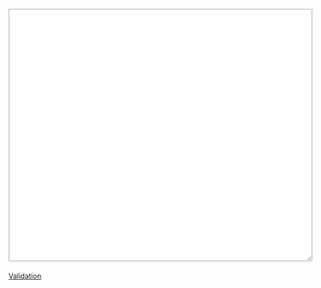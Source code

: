 <!DOCTYPE html>
<html>
<head>
<title></title>
<style>
	textarea{
		border:solid 2px #ccc;
		clear:both;
		display:block;
		margin:20px 0;
		height:500px;
		width:600px;
		padding:2px;
	}
</style>
</head>
<body>

<textarea id="HTMLToValidate"></textarea>
<a id='validationHTML' href='javascript:void(0)'>Validation</a>
<br/><br/>
<div id='errorMsg'></div>
<div id='errorMsgBeginTags'></div>
<div id='errorMsgEndTags'></div>

<script src="jquery-3.1.1.min.js"></script>
<script>
$(document).ready(function(){
	var arrayHTMLTagBegin = ['<h1>','<h2>','<h3>','<h4>','<h5>','<h6>','<div>','<p>','<table>','<ol>','<ul>','<li>','<span>','<tr>','<td>','<tbody>','<th>'];
	var arrayHTMLTagEnd = ['</h1>','</h2>','</h3>','</h4>','</h5>','</h6>','</div>','</p>','</table>','</ol>','</ul>','</li>','</span>','</tr>','</td>','</tbody>','</th>'];

	var arraySequenceBeginingTable = ['<table><tr><td>','<table>','<tr><td>','begin'];
	var arraySequenceEndingTable = ['</td></tr></table>','</table>','</td></tr>','end'];
	var arraySequenceBeginingUnorderedList = ['<ul><li>','<ul>','<li>','begin'];
	var arraySequenceEndingUnorderedList = ['</li></ul>','</ul>','</li>','end'];
	var arraySequenceBeginingOrderedList = ['<ol><li>','<ol>','<li>','begin'];
	var arraySequenceEndingOrderedList = ['</li>/<ol>','</ol>','</li>','end'];

    var arraySequence = {
    	arraySequenceBeginingTable:arraySequenceBeginingTable,
    	arraySequenceEndingTable:arraySequenceEndingTable, 
    	arraySequenceBeginingUnorderedList:arraySequenceBeginingUnorderedList,
    	arraySequenceEndingUnorderedList:arraySequenceEndingUnorderedList,
    	arraySequenceBeginingOrderedList:arraySequenceBeginingOrderedList,
    	arraySequenceEndingOrderedList:arraySequenceEndingOrderedList
    }

	var validationHTML = $('#validationHTML');
	var HTMLToValidate = $('#HTMLToValidate');

	validationHTML.click(function(e) {
	    e.preventDefault();
	    var temporaryHTMLToValidate = HTMLToValidate.val();
		var equalBeginEndTag = verifyEQualBeginEndTag(temporaryHTMLToValidate, arrayHTMLTagBegin, arrayHTMLTagEnd);

		var sequenceTags = verifySequenceTags(temporaryHTMLToValidate,arraySequence);
	});

	function verifySequenceTags(str,arraySequence){
		$('#errorMsg').empty();
		var msg = '';
		$.each( arraySequence, function( key, value ) {
			var keySequence = key;
			var arraySequenceToTest = value;
			var sequence = arraySequenceToTest[0];
			var sequenceReference = arraySequenceToTest[1];
			var sequenceStringSearch = arraySequenceToTest[2];
			var sequenceSearchWay = arraySequenceToTest[3];
			var arrayIndex = [];
			
			var arraySequenceToFix =[];
			cr=0;

			// creation d'un tableau d'index de positionnement pour chaque sequence de reference existante dans la string de depart
			var stringMatch = new RegExp(sequenceReference, 'g'), match;
			while (match = stringMatch.exec(str)) {
				arrayIndex.push(match.index);
			}
			for(i=0; i<arrayIndex.length; i++){
				// test si la sequence est une sequence de depart ou de fin pour pouvoir calculer la string a extraire 
				if(sequenceSearchWay == 'begin'){
					substringSequence = str.substring(arrayIndex[i],arrayIndex[i] + sequenceReference.length + sequenceStringSearch.length);
				} else if(sequenceSearchWay == 'end'){
					substringSequence = str.substring(arrayIndex[i] - sequenceStringSearch.length, arrayIndex[i] + sequenceReference.length);
				}
			
				if(substringSequence != sequence){
					// calcul du nombrede fois que la sequence n'est pas respectée
					cr++;
				}
			}
			if(cr > 0){
				msg += 'La sequence ' + sequence + 'n\'est pas respectée ' + cr + 'fois';
			}
		});
		$('#errorMsg').text(msg);	
		
	}
	function verifyEQualBeginEndTag(str,arrayHTMLTagBegin,arrayHTMLTagEnd) {
		var arrayContentBeginTag = [];
		var arrayContentEndTag = [];
		var msgMissingBeginTags = '';
		var msgMissingEndTags = '';
		var msgMissingTags = '';
	    for (var i = 0; i != arrayHTMLTagBegin.length; i++) {
	       var substringTagBegin = arrayHTMLTagBegin[i];
	       var contentBeginTag = str.split(substringTagBegin).length - 1;
	       arrayContentBeginTag.push(contentBeginTag);
	    }
	    for (var i = 0; i != arrayHTMLTagEnd.length; i++) {
	       var substringTagEnd = arrayHTMLTagEnd[i];
	       var contentEndTag = str.split(substringTagEnd).length - 1;
	       arrayContentEndTag.push(contentEndTag);
	    }	

	    // si les tableaux n'ont pas de html, ne passe pas dans la fonction pour les tester
		var forTest =0;
	    for (var i = 0; i != arrayContentBeginTag.length; i++){
	    	arrayContentBeginTag[i] !== 0 && forTest !==1 ? forTest = 1 : '';
	    }   
	    for (var i = 0; i != arrayContentEndTag.length; i++){
	    	arrayContentEndTag[i] !== 0 && forTest !==1 ? forTest = 1 : '';
	    }   
    
	    //comparaison des 2 arrays de debut et de fin pour voir si le nombre d'éléments est le même
	    if(forTest === 1) {
		    var arrayTagToFix = compareArrays(arrayContentBeginTag, arrayContentEndTag);
	 		$('#errorMsgBeginTags').empty();
	 		$('#errorMsg').empty();
	 		$('#errorMsgEndTags').empty();

			var arrayTagToFixBegin = arrayTagToFix.arrayTagToFixBegin;
			if(arrayTagToFixBegin.length > 0){
				var arrayTagNumberToFixBegin = arrayTagToFix.arrayTagNumberToFixBegin;
			 	for(i=0; i<arrayTagToFixBegin.length; i++){
		 			msgMissingBeginTags += arrayTagNumberToFixBegin[i] + ' ' + arrayHTMLTagBegin[arrayTagToFixBegin[i]];
		 			if(i<arrayTagToFixBegin.length - 1){
			 				msgMissingBeginTags += ', ';
					}
			    }
			    $('#errorMsgBeginTags').text('HTML tags de début manquants :' + msgMissingBeginTags);
			}

		    var arrayTagToFixEnd = arrayTagToFix.arrayTagToFixEnd;
		    if(arrayTagToFixEnd.length > 0){
			    var arrayTagNumberToFixEnd = arrayTagToFix.arrayTagNumberToFixEnd;
		 		for(i=0; i<arrayTagToFixEnd.length; i++){
		 			msgMissingEndTags += arrayTagNumberToFixEnd[i] + ' ' + arrayHTMLTagEnd[arrayTagToFixEnd[i]];
		 			if(i<arrayTagToFixEnd.length - 1){
		 				msgMissingEndTags += ', ';
					}
		 		}
				$('#errorMsgEndTags').text('HTML tags de fin manquants :' + msgMissingEndTags);
			}

			// affichage message info lorsque le nombre de tags entrants et sortants est identique
			if(arrayTagToFixEnd.length === 0 && arrayTagToFixBegin.length === 0){
				$('#errorMsgBeginTags').empty();
				$('#errorMsgEndTags').empty();
				$('#errorMsg').text('pas d\'erreurs HTML');
			}

	    } else {
	    	// affichage message info lorsqu'aucun tag HTML n'est trouvé dans la string à tester
			$('#errorMsgBeginTags').empty();
			$('#errorMsgEndTags').empty();	    	
			$('#errorMsg').text('pas de tags HTML à tester');
	    }
	}

	function compareArrays(arrayA,arrayB) {
		var arrayTagToFix = [];
		var arrayTagToFixBegin = [];
		var arrayTagToFixEnd = [];
		var arrayTagNumberToFixBegin = [];
		var arrayTagNumberToFixEnd = [];
		var arrayNumber = 0;

	    for (j = 0; j < arrayA.length; j++){
	        if (arrayA[j] !== arrayB[j]) {
	        	//creation d'arrays pour nombre de tags début/fin non égaux;
	        	if(arrayA[j] > arrayB[j]){
	        		arrayTagToFixEnd.push(j);
	        		arrayNumber = arrayA[j] -  arrayB[j];
	        		arrayTagNumberToFixEnd.push(arrayNumber);
	        	} else {
	        		arrayTagToFixBegin.push(j);
	        		arrayNumber = arrayB[j] - arrayA[j];
	        		arrayTagNumberToFixBegin.push(arrayNumber);	
	        	}
	        } 
	    }
	    var arrayTagToFix = {
	    	arrayTagToFixBegin:arrayTagToFixBegin,
	    	arrayTagNumberToFixBegin:arrayTagNumberToFixBegin, 
	    	arrayTagToFixEnd:arrayTagToFixEnd, 
	    	arrayTagNumberToFixEnd:arrayTagNumberToFixEnd
	    }
	    return arrayTagToFix;
	}
}); 


</script>
</body>

</html>



